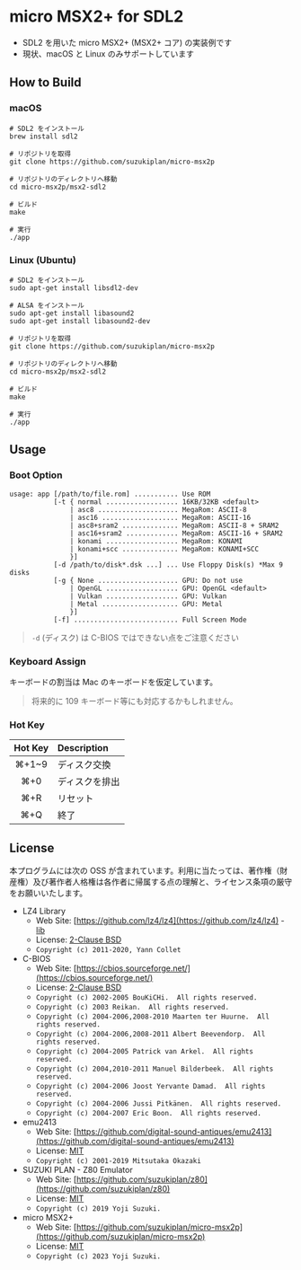 # micro MSX2+ for SDL2

- SDL2 を用いた micro MSX2+ (MSX2+ コア) の実装例です
- 現状、macOS と Linux のみサポートしています

## How to Build

### macOS

```
# SDL2 をインストール
brew install sdl2

# リポジトリを取得
git clone https://github.com/suzukiplan/micro-msx2p

# リポジトリのディレクトリへ移動
cd micro-msx2p/msx2-sdl2

# ビルド
make

# 実行
./app
```

### Linux (Ubuntu)

```
# SDL2 をインストール
sudo apt-get install libsdl2-dev

# ALSA をインストール
sudo apt-get install libasound2
sudo apt-get install libasound2-dev

# リポジトリを取得
git clone https://github.com/suzukiplan/micro-msx2p

# リポジトリのディレクトリへ移動
cd micro-msx2p/msx2-sdl2

# ビルド
make

# 実行
./app
```

## Usage

### Boot Option

```
usage: app [/path/to/file.rom] ........... Use ROM
           [-t { normal .................. 16KB/32KB <default>
               | asc8 .................... MegaRom: ASCII-8
               | asc16 ................... MegaRom: ASCII-16
               | asc8+sram2 .............. MegaRom: ASCII-8 + SRAM2
               | asc16+sram2 ............. MegaRom: ASCII-16 + SRAM2
               | konami .................. MegaRom: KONAMI
               | konami+scc .............. MegaRom: KONAMI+SCC
               }]
           [-d /path/to/disk*.dsk ...] ... Use Floppy Disk(s) *Max 9 disks
           [-g { None .................... GPU: Do not use
               | OpenGL .................. GPU: OpenGL <default>
               | Vulkan .................. GPU: Vulkan
               | Metal ................... GPU: Metal
               }]
           [-f] .......................... Full Screen Mode
```

> `-d` (ディスク) は C-BIOS ではできない点をご注意ください

### Keyboard Assign

キーボードの割当は Mac のキーボードを仮定しています。

> 将来的に 109 キーボード等にも対応するかもしれません。

### Hot Key

|Hot Key|Description|
|:-:|:-|
|⌘+1~9|ディスク交換|
|⌘+0|ディスクを排出|
|⌘+R|リセット|
|⌘+Q|終了|

## License

本プログラムには次の OSS が含まれています。利用に当たっては、著作権（財産権）及び著作者人格権は各作者に帰属する点の理解と、ライセンス条項の厳守をお願いいたします。

- LZ4 Library
  - Web Site: [https://github.com/lz4/lz4](https://github.com/lz4/lz4) - [lib](https://github.com/lz4/lz4/tree/dev/lib)
  - License: [2-Clause BSD](../licenses-copy/lz4-library.txt)
  - `Copyright (c) 2011-2020, Yann Collet`
- C-BIOS
  - Web Site: [https://cbios.sourceforge.net/](https://cbios.sourceforge.net/)
  - License: [2-Clause BSD](../licenses-copy/cbios.txt)
  - `Copyright (c) 2002-2005 BouKiCHi.  All rights reserved.`
  - `Copyright (c) 2003 Reikan.  All rights reserved.`
  - `Copyright (c) 2004-2006,2008-2010 Maarten ter Huurne.  All rights reserved.`
  - `Copyright (c) 2004-2006,2008-2011 Albert Beevendorp.  All rights reserved.`
  - `Copyright (c) 2004-2005 Patrick van Arkel.  All rights reserved.`
  - `Copyright (c) 2004,2010-2011 Manuel Bilderbeek.  All rights reserved.`
  - `Copyright (c) 2004-2006 Joost Yervante Damad.  All rights reserved.`
  - `Copyright (c) 2004-2006 Jussi Pitkänen.  All rights reserved.`
  - `Copyright (c) 2004-2007 Eric Boon.  All rights reserved.`
- emu2413
  - Web Site: [https://github.com/digital-sound-antiques/emu2413](https://github.com/digital-sound-antiques/emu2413)
  - License: [MIT](../licenses-copy/emu2413.txt)
  - `Copyright (c) 2001-2019 Mitsutaka Okazaki`
- SUZUKI PLAN - Z80 Emulator
  - Web Site: [https://github.com/suzukiplan/z80](https://github.com/suzukiplan/z80)
  - License: [MIT](../licenses-copy/z80.txt)
  - `Copyright (c) 2019 Yoji Suzuki.`
- micro MSX2+
  - Web Site: [https://github.com/suzukiplan/micro-msx2p](https://github.com/suzukiplan/micro-msx2p)
  - License: [MIT](../LICENSE.txt)
  - `Copyright (c) 2023 Yoji Suzuki.`
